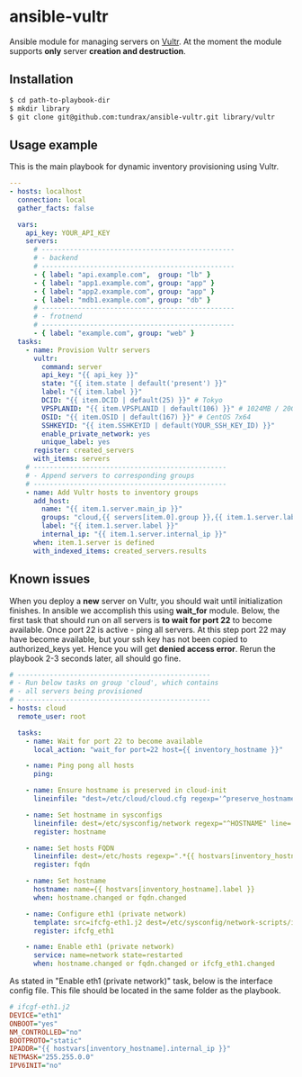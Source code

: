 # ansible-vultr
Ansible module for managing servers on [Vultr](http://www.vultr.com/?ref=6823697).
At the moment the module supports __only__ server __creation and destruction__.

## Installation
```sh
$ cd path-to-playbook-dir
$ mkdir library
$ git clone git@github.com:tundrax/ansible-vultr.git library/vultr
```

## Usage example

This is the main playbook for dynamic inventory provisioning using Vultr.
```yaml
---
- hosts: localhost
  connection: local
  gather_facts: false

  vars:
    api_key: YOUR_API_KEY
    servers:
      # ------------------------------------------------
      # - backend
      # ------------------------------------------------
      - { label: "api.example.com",  group: "lb" }
      - { label: "app1.example.com", group: "app" }
      - { label: "app2.example.com", group: "app" }
      - { label: "mdb1.example.com", group: "db" }
      # ------------------------------------------------
      # - frotnend
      # ------------------------------------------------
      - { label: "example.com", group: "web" }
  tasks:
    - name: Provision Vultr servers
      vultr:
        command: server
        api_key: "{{ api_key }}"
        state: "{{ item.state | default('present') }}"
        label: "{{ item.label }}"
        DCID: "{{ item.DCID | default(25) }}" # Tokyo
        VPSPLANID: "{{ item.VPSPLANID | default(106) }}" # 1024MB / 20GB SSD
        OSID: "{{ item.OSID | default(167) }}" # CentOS 7x64
        SSHKEYID: "{{ item.SSHKEYID | default(YOUR_SSH_KEY_ID) }}"
        enable_private_network: yes
        unique_label: yes
      register: created_servers
      with_items: servers
    # ------------------------------------------------
    # - Append servers to corresponding groups
    # ------------------------------------------------
    - name: Add Vultr hosts to inventory groups
      add_host:
        name: "{{ item.1.server.main_ip }}"
        groups: "cloud,{{ servers[item.0].group }},{{ item.1.server.label }}"
        label: "{{ item.1.server.label }}"
        internal_ip: "{{ item.1.server.internal_ip }}"
      when: item.1.server is defined
      with_indexed_items: created_servers.results
```

## Known issues
When you deploy a __new__ server on Vultr, you should wait until initialization finishes.
In ansible we accomplish this using __wait_for__ module. Below, the first task that should run on all servers is **to wait for port 22** to become available.
Once port 22 is active - ping all servers. At this step port 22 may have become available, but your ssh key has not been copied to authorized_keys yet. Hence you will get __denied access error__. Rerun the playbook 2-3 seconds later, all should go fine.
```yaml
# ------------------------------------------------
# - Run below tasks on group 'cloud', which contains
# - all servers being provisioned
# ------------------------------------------------
- hosts: cloud
  remote_user: root

  tasks:
    - name: Wait for port 22 to become available
      local_action: "wait_for port=22 host={{ inventory_hostname }}"

    - name: Ping pong all hosts
      ping:

    - name: Ensure hostname is preserved in cloud-init
      lineinfile: "dest=/etc/cloud/cloud.cfg regexp='^preserve_hostname' line='preserve_hostname: true' state=present"

    - name: Set hostname in sysconfigs
      lineinfile: dest=/etc/sysconfig/network regexp="^HOSTNAME" line='HOSTNAME="{{ hostvars[inventory_hostname].label }}"' state=present
      register: hostname

    - name: Set hosts FQDN
      lineinfile: dest=/etc/hosts regexp=".*{{ hostvars[inventory_hostname].label }}$" line="{{ inventory_hostname }} {{ hostvars[inventory_hostname].label }}" state=present
      register: fqdn

    - name: Set hostname
      hostname: name={{ hostvars[inventory_hostname].label }}
      when: hostname.changed or fqdn.changed

    - name: Configure eth1 (private network)
      template: src=ifcfg-eth1.j2 dest=/etc/sysconfig/network-scripts/ifcfg-eth1
      register: ifcfg_eth1

    - name: Enable eth1 (private network)
      service: name=network state=restarted
      when: hostname.changed or fqdn.changed or ifcfg_eth1.changed
```
As stated in "Enable eth1 (private network)" task, below is the interface config file.
This file should be located in the same folder as the playbook.
```ini
# ifcgf-eth1.j2
DEVICE="eth1"
ONBOOT="yes"
NM_CONTROLLED="no"
BOOTPROTO="static"
IPADDR="{{ hostvars[inventory_hostname].internal_ip }}"
NETMASK="255.255.0.0"
IPV6INIT="no"
```

